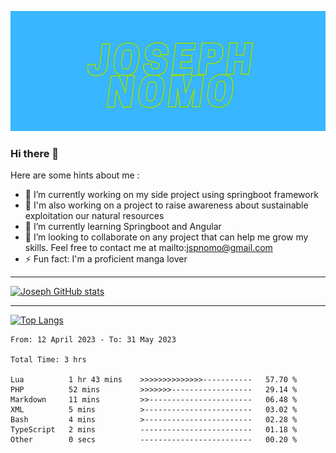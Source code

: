 ![Banner of my profile!](/Joseph_NOMO.png "Banner")

### Hi there 👋

Here are some hints about me :

- 🔭 I’m currently working on my side project using springboot framework
- 🦁 I'm also working on a project to raise awareness about sustainable exploitation our natural resources
- 🌱 I’m currently learning Springboot and Angular
- 👯 I’m looking to collaborate on any project that can help me grow my skills. Feel free to contact me at mailto:jspnomo@gmail.com
- ⚡ Fun fact: I'm a proficient manga lover

---

[![Joseph GitHub stats](https://github-readme-stats-seven-sigma-53.vercel.app/api?username=Jspascal)](https://github.com/Jspascal/github-readme-stats)

---

[![Top Langs](https://github-readme-stats-seven-sigma-53.vercel.app/api/top-langs/?username=Jspascal&layout=compact)](https://github.com/Jspascal/github-readme-stats)

<!--START_SECTION:waka-->

```text
From: 12 April 2023 - To: 31 May 2023

Total Time: 3 hrs

Lua          1 hr 43 mins    >>>>>>>>>>>>>>-----------   57.70 %
PHP          52 mins         >>>>>>>------------------   29.14 %
Markdown     11 mins         >>-----------------------   06.48 %
XML          5 mins          >------------------------   03.02 %
Bash         4 mins          >------------------------   02.28 %
TypeScript   2 mins          -------------------------   01.18 %
Other        0 secs          -------------------------   00.20 %
```

<!--END_SECTION:waka-->

